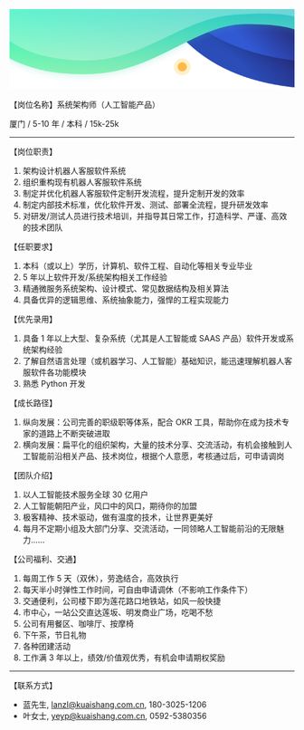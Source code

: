 ![](../images/recruit/jd_header.png)

【岗位名称】系统架构师（人工智能产品）

厦门 / 5-10 年 / 本科 / 15k-25k

---

【岗位职责】

1. 架构设计机器人客服软件系统
2. 组织重构现有机器人客服软件系统
3. 制定并优化机器人客服软件定制开发流程，提升定制开发的效率
4. 制定内部技术标准，优化软件开发、测试、部署全流程，提升研发效率
5. 对研发/测试人员进行技术培训，并指导其日常工作，打造科学、严谨、高效的技术团队

【任职要求】

1. 本科（或以上）学历，计算机、软件工程、自动化等相关专业毕业
2. 5 年以上软件开发/系统架构相关工作经验
3. 精通微服务系统架构、设计模式、常见数据结构及相关算法
4. 具备优异的逻辑思维、系统抽象能力，强悍的工程实现能力

【优先录用】

1. 具备 1 年以上大型、复杂系统（尤其是人工智能或 SAAS 产品）软件开发或系统架构经验
2. 了解自然语言处理（或机器学习、人工智能）基础知识，能迅速理解机器人客服软件各功能模块
3. 熟悉 Python 开发

【成长路径】

1. 纵向发展：公司完善的职级职等体系，配合 OKR 工具，帮助你在成为技术专家的道路上不断突破进取
2. 横向发展：扁平化的组织架构，大量的技术分享、交流活动，有机会接触到人工智能前沿相关产品、技术岗位，根据个人意愿，考核通过后，可申请调岗

【团队介绍】

1. 以人工智能技术服务全球 30 亿用户
2. 人工智能朝阳产业，风口中的风口，期待你的加盟
3. 极客精神、技术驱动，做有温度的技术，让世界更美好
4. 每月不定期小组及大部门分享、交流活动，一同领略人工智能前沿的无限魅力……

【公司福利、交通】

1. 每周工作 5 天（双休），劳逸结合，高效执行
2. 每天半小时弹性工作时间，可自由申请调休（不影响工作条件下）
3. 交通便利，公司楼下即为莲花路口地铁站，如风一般快捷
4. 市中心，一站公交直达莲坂、明发商业广场，吃喝不愁
5. 公司有用餐区、咖啡厅、按摩椅
6. 下午茶，节日礼物
7. 各种团建活动
8. 工作满 3 年以上，绩效/价值观优秀，有机会申请期权奖励

---

【联系方式】

- 蓝先生, lanzl@kuaishang.com.cn, 180-3025-1206
- 叶女士, yeyp@kuaishang.com.cn, 0592-5380356